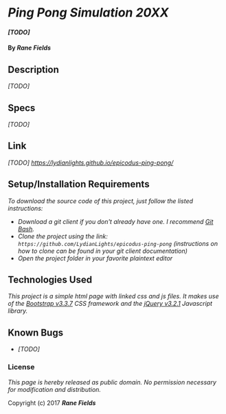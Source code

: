 # _Ping Pong Simulation 20XX_

#### _[TODO]_

#### By _**Rane Fields**_

## Description

_[TODO]_

## Specs

_[TODO]_

## Link

_[TODO] https://lydianlights.github.io/epicodus-ping-pong/_

## Setup/Installation Requirements

_To download the source code of this project, just follow the listed instructions:_

* _Download a git client if you don't already have one. I recommend [Git Bash](https://git-for-windows.github.io/)._
* _Clone the project using the link: `https://github.com/LydianLights/epicodus-ping-pong`
(instructions on how to clone can be found in your git client documentation)_
* _Open the project folder in your favorite plaintext editor_

## Technologies Used

_This project is a simple html page with linked css and js files. It makes use of the [Bootstrap v3.3.7](https://getbootstrap.com/docs/3.3/) CSS framework and the [jQuery v3.2.1](https://jquery.com/) Javascript library._

## Known Bugs

* _[TODO]_

### License

*This page is hereby released as public domain. No permission necessary for modification and distribution.*

Copyright (c) 2017 **_Rane Fields_**
